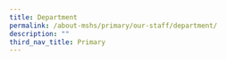 ```yaml
---
title: Department
permalink: /about-mshs/primary/our-staff/department/
description: ""
third_nav_title: Primary
---
```

